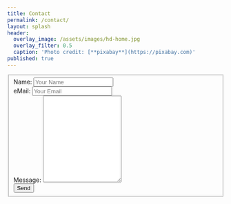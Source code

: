 ```yaml
---
title: Contact
permalink: /contact/
layout: splash
header:
  overlay_image: /assets/images/hd-home.jpg
  overlay_filter: 0.5
  caption: 'Photo credit: [**pixabay**](https://pixabay.com)'
published: true
---
```

<p></p>

<form class="form-horizontal" action="//formspree.io/{{site.contactEmail}}" method="POST">
<fieldset>
  <div class="form-group">
    <label for="contact_name">Name: </label>
    <input type="text" name="name" placeholder="Your Name">
  </div>
  <div class="form-group">
    <label for="contact_name">eMail: </label>
    <input type="email" name="_replyto" placeholder="Your Email">
  </div>
  <div class="form-group">
    <label for="contact_name">Message: </label>
    <textarea class="form-control" id="textarea" name="message" style="height:200px"></textarea>
  </div>
  <div class="form-group">
    <input type="submit" value="Send">
  </div>
    <input type="text" name="_gotcha" style="display:none" />
</fieldset>
</form>

